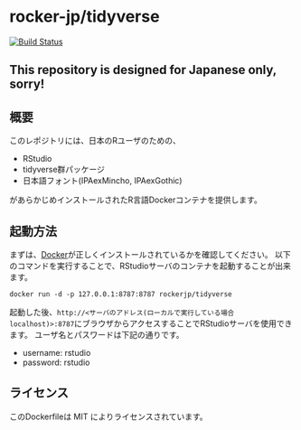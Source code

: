 # rocker-jp/tidyverse

[![Build Status](https://travis-ci.org/rocker-jp/tidyverse.svg?branch=master)](https://travis-ci.org/rocker-jp/tidyverse)

## This repository is designed for Japanese only, sorry!

## 概要

このレポジトリには、日本のRユーザのための、
- RStudio
- tidyverse群パッケージ
- 日本語フォント(IPAexMincho, IPAexGothic)

があらかじめインストールされたR言語Dockerコンテナを提供します。

## 起動方法

まずは、[Docker](https://docs.docker.com/installation/)が正しくインストールされているかを確認してください。
以下のコマンドを実行することで、RStudioサーバのコンテナを起動することが出来ます。

```shell
docker run -d -p 127.0.0.1:8787:8787 rockerjp/tidyverse
```

起動した後、`http://<サーバのアドレス(ローカルで実行している場合localhost)>:8787`にブラウザからアクセスすることでRStudioサーバを使用できます。
ユーザ名とパスワードは下記の通りです。

- username: rstudio
- password: rstudio

<!--
## ステータス ##

| Docker Container Source on GitHub                | Docker Hub Build Status and URL                                | Image Size
| :---------------------------------------         | :-----------------------------------------                     | :--------------
| RStudio (hadleyverse + 日本語環境) | [good](https://registry.hub.docker.com/u/tokyor/rstudio/)  | [![Layers and Size](https://images.microbadger.com/badges/image/tokyor/rstudio.svg)](https://registry.hub.docker.com/u/tokyor/rstudio//)
-->

## ライセンス
このDockerfileは MIT によりライセンスされています。
